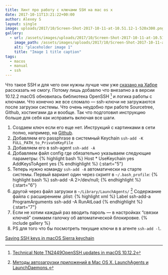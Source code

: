 ```yaml
---
title: Хинт про работу с ключами SSH на mac os x
date: 2017-10-11T13:21:22+00:00
author: Alexey S
layout: single
image: uploads/2017/10/Screen-Shot-2017-10-11-at-10.51.12-1-520x300.png
gallery:
  - url: /assets/images/uploads/2017/10/Screen-Shot-2017-10-11-at-10.51.12-1.png
    image_path: /assets/images/uploads/2017/10/Screen-Shot-2017-10-11-at-10.51.12-1.png
    alt: "placeholder image 1"
    title: "Image 1 title caption"
tags:
  - macos
  - manual
  - ssh
---
```


Что такое SSH и для чего они нужны лучше чем уже [сказано на Хабре](https://habrahabr.ru/post/122445/) рассказать не смогу. Потому лишь добавлю что внезапно а в версии 10.12.2 macOS обновилась библиотека OpenSSH [^1] и логика работы с ключами. Что конечно же все сломало — ssh-ключи не загружаются после загрузки системы. Что очень неудобно при работе Sourcetree, Github, хостингами да и вообще. Так что подготовил инструкцию больше для себя как исправить включая все шаги.

<!--more-->

1. Создаем ключ если его еще нет. Инструкций с картинками в сети полно, например, на [Github](https://help.github.com/articles/generating-a-new-ssh-key-and-adding-it-to-the-ssh-agent/).
2. Добавляем его passphrase в системный Keychain `ssh-add -K FULL_PATH_to_PrivateKeyFile`
3. Добавляем его в ssh-agent `ssh-add -A`
4. Добавляем файл config где обязательно указываем следующие параметры:
   {% highlight bash %}
   Host \*
   UseKeychain yes
   AddKeysToAgent yes
   {% endhighlight %}
   {:start="5"}
5. Теперь нужно команду `ssh-add -A` автоматически на старте системы. Первый вариант один через скрипт в `~/.bash_profile`:
   {% highlight bash %}
   ssh-add -A 2>/dev/null;
   {% endhighlight %}
   {:start="6"}
6. другой через файл загрузки в `~/Library/LaunchAgents/` [^2] Содержание файла с расширением .plist:
   {% highlight xml %}
   <?xml version="1.0" encoding="UTF-8"?>
   <!DOCTYPE plist PUBLIC "-//Apple//DTD PLIST 1.0//EN" "http://www.apple.com/DTDs/PropertyList-1.0.dtd">
   <plist version="1.0">
   <dict>
   <key>Label</key>
   <string>ssh-add-a</string>
   <key>ProgramArguments</key>
   <array>
       <string>ssh-add</string>
       <string>-A</string>
   </array>
   <key>RunAtLoad</key>
   <true/>
   </dict>
   </plist>
   {% endhighlight %} 
   {:start="7"}
7. Если не хотим каждый раз вводить пароль — в настройках “связки ключей” снимаем галочку об автоматической блокировке. {% include gallery  %}
8. PS для того что бы посмотреть текущие ключи в в агенте `ssh-add -l`.

[Saving SSH keys in macOS Sierra keychain](https://github.com/jirsbek/SSH-keys-in-macOS-Sierra-keychain)

[^1]: [Technical Note TN2449OpenSSH updates in macOS 10.12.2](https://developer.apple.com/library/content/technotes/tn2449/_index.html)
[^2]: [Методы автозагрузки приложений в Mac OS X. LaunchAgents и LaunchDaemons.](http://macdaily.me/howto/startup-applications-in-mac-os-x-launchagents-and-launchdaemons/)
